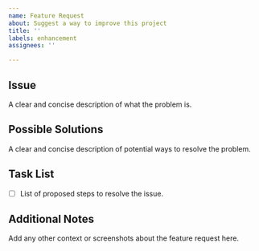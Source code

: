 ```yaml
---
name: Feature Request
about: Suggest a way to improve this project
title: ''
labels: enhancement
assignees: ''

---
```


## Issue

A clear and concise description of what the problem is.


## Possible Solutions

A clear and concise description of potential ways to resolve the problem.


## Task List

- [ ] List of proposed steps to resolve the issue.


## Additional Notes

Add any other context or screenshots about the feature request here.
